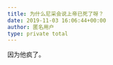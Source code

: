 ```yaml
---
title: 为什么尼采会说上帝已死了呀？
date: 2019-11-03 16:06:44+00:00
author: 匿名用户
type: private total
---
```

因为他疯了。


